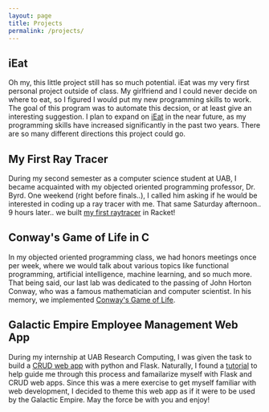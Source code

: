 ```yaml
---
layout: page
title: Projects
permalink: /projects/
---
```



## iEat
Oh my, this little project still has so much potential. iEat was my very first personal project outside of class. My girlfriend and I could never decide on where to eat, so I figured I would put my new programming skills to work. The goal of this program was to automate this decsion, or at least give an interesting suggestion. I plan to expand on [iEat](https://github.com/cclint/Python-Projects) in the near future, as my programming skills have increased significantly in the past two years. There are so many different directions this project could go.

## My First Ray Tracer
During my second semester as a computer science student at UAB, I became acquainted with my objected oriented programming professor, Dr. Byrd. One weekend (right before finals..), I called him asking if he would be interested in coding up a ray tracer with me. That same Saturday afternoon.. 9 hours later.. we built [my first raytracer](https://github.com/cclint/first-raytracer) in Racket!

## Conway's Game of Life in C
In my objected oriented programming class, we had honors meetings once per week, where we would talk about various topics like functional programming, artificial intelligence, machine learning, and so much more. That being said, our last lab was dedicated to the passing of John Horton Conway, who was a famous mathematician and computer scientist. In his memory, we implemented [Conway's Game of Life](https://github.com/cclint/AdvanceLabClub).

## Galactic Empire Employee Management Web App
During my internship at UAB Research Computing, I was given the task to build a [CRUD web app](https://github.com/cclint/Research-Computing) with python and Flask. Naturally, I found a [tutorial](https://scotch.io/tutorials/build-a-crud-web-app-with-python-and-flask-part-two)
 to help guide me through this process and famailarize myself with Flask and CRUD web apps. Since this was a mere exercise to get myself familiar with web development, I decided to theme this web app as if it were to be used by the Galactic Empire. May the force be with you and enjoy!